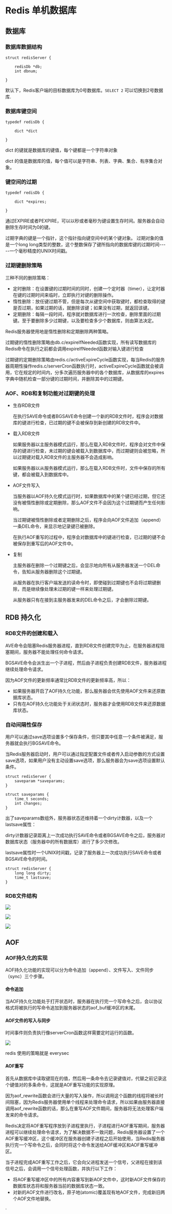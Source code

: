 # Redis 单机数据库

## 数据库

### 数据库数据结构

```
struct redisServer {

    redisDb *db;
    int dbnum;

}

```

默认下，Redis客户端的目标数据库为0号数据库。`SELECT 2` 可以切换到2号数据库.

### 数据库键空间

```
typedef redisDb {

    dict *dict

}

```

dict 的键就是数据库的键值，每个键都是一个字符串对象

dict 的值是数据库的值，每个值可以是字符串、列表、字典、集合、有序集合对象。

### 键空间的过期

```
typedef redisDb {

    dict *expires;

}

```

通过EXPIRE或者PEXPIRE，可以以秒或者毫秒为键设置生存时间。服务器会自动删除生存时间为0的键。

过期字典的键是一个指针，这个指针指向键空间中的某个键对象。
过期对象的值是一个long long类型的整数，这个整数保存了键所指向的数据库键的过期时间-----一个毫秒精度的UNIX时间戳。

### 过期键删除策略

三种不同的删除策略：

- 定时删除：在设置键的过期时间的同时，创建一个定时器（timer），让定时器在键的过期时间来临时，立即执行对键的删除操作。
- 惰性删除：放任键过期不管，但是每次从键空间中获取键时，都检查取得的键是否过期，如果过期的话，就删除该键；如果没有过期，就返回该键。
- 定期删除：每隔一段时间，程序就对数据库进行一次检查，删除里面的过期键。至于要删除多少过期键，以及要检查多少个数据库，则由算法决定。

Redis服务器使用地是惰性删除和定期删除两种策略。

过期键的惰性删除策略由db.c/expireIfNeeded函数实现，所有读写数据库的Redis命令在执行之前都会调用expireIfNeeded函数对输入键进行检查

过期键的定期删除策略由redis.c/activeExpireCycle函数实现，每当Redis的服务器周期性操作redis.c/serverCron函数执行时，activeExpireCycle函数就会被调用，它在规定的时间内，分多次遍历服务器中的各个数据库，从数据库的expires字典中随机检查一部分键的过期时间，并删除其中的过期键。


### AOF、RDB和复制功能对过期键的处理

- 生存RDB文件

    在执行SAVE命令或者BGSAVE命令创建一个新的RDB文件时，程序会对数据库的键进行检查，已过期的键不会被保存到新创建的RDB文件中。
    
- 载入RDB文件

    如果服务器以主服务器模式运行，那么在载入RDB文件时，程序会对文件中保存的键进行检查，未过期的键会被载入到数据库中，而过期键则会被忽略，所以过期键对载入RDB文件的主服务器不会造成影响。
    
    如果服务器以从服务器模式运行，那么在载入RDB文件时，文件中保存的所有键，都会被载入到数据库中。
    
- AOF文件写入

    当服务器以AOF持久化模式运行时，如果数据库中的某个键已经过期，但它还没有被惰性删除或定期删除，那么AOF文件不会因为这个过期键而产生任何影响。

    当过期键被惰性删除或者定期删除之后，程序会向AOF文件追加（append）一条DEL命令，来显示地记录键已被删除。
    
    在执行AOF重写的过程中，程序会对数据库中的键进行检查，已过期的键不会被保存到重写后的AOF文件中。
    
- 复制

    主服务器在删除一个过期键之后，会显示地向所有从服务器发送一个DEL命令，告知从服务器删除这个过期键。
    
    从服务器在执行客户端发送的读命令时，即使碰到过期键也不会将过期键删除，而是继续像处理未过期的键一样来处理过期键。
    
    从服务器只有在接到主服务器发来的DEL命令之后，才会删除过期键。
    
    
## RDB 持久化

### RDB文件的创建和载入

AVE命令会阻塞Redis服务器进程，直到RDB文件创建完毕为止，在服务器进程阻塞期间，服务器不能处理任何命令请求。
 
BGSAVE命令会派生出一个子进程，然后由子进程负责创建RDB文件，服务器进程继续处理命令请求。

因为AOF文件的更新频率通常比RDB文件的更新频率高，所以：

- 如果服务器开启了AOF持久化功能，那么服务器会优先使用AOF文件来还原数据库状态。
- 只有在AOF持久化功能处于关闭状态时，服务器才会使用RDB文件来还原数据库状态。

### 自动间隔性保存

用户可以通过save选项设置多个保存条件，但只要其中任意一个条件被满足，服务器就会执行BGSAVE命令。
 
当Redis服务器启动时，用户可以通过指定配置文件或者传入启动参数的方式设置save选项，如果用户没有主动设置save选项，那么服务器会为save选项设置默认条件。

```
struct redisServer {
    saveparam *saveparams;
}

struct saveparams {
    time_t seconds;
    int changes;
}

```

出了saveparams数组外，服务器状态还维持着一个dirty计数器，以及一个lastsave属性：

dirty计数器记录距离上一次成功执行SAVE命令或者BGSAVE命令之后，服务器对数据库状态（服务器中的所有数据库）进行了多少次修改。

lastsave属性时一个UNIX时间戳，记录了服务器上一次成功执行SAVE命令或者BGSAVE命令的时间。

```
struct redisServer {
    long long dirty;
    time_t lastsave;
}

```

### RDB文件结构

![](img/rdb.png)

![](img/rdb2.png)

![](img/rdb3.png)


## AOF 

### AOF持久化的实现

AOF持久化功能的实现可以分为命令追加（append）、文件写入、文件同步（sync）三个步骤。

#### 命令追加

当AOF持久化功能处于打开状态时，服务器在执行完一个写命令之后，会以协议格式将被执行的写命令追加到服务器状态的aof_buf缓冲区的末尾。

#### AOF文件的写入与同步

时间事件则负责执行像serverCron函数这样需要定时运行的函数。

![](img/AOF.png)

redis 使用的策略就是 everysec

#### AOF重写

首先从数据库中读取键现在的值，然后用一条命令去记录键值对，代替之前记录这个键值对的多条命令，这就是AOF重写功能的实现原理。

因为aof_rewrite函数会进行大量的写入操作，所以调用这个函数的线程将被长时间阻塞，因为Redis服务器使用单个线程来处理命令请求，所以如果由服务器直接调用aof_rewrite函数的话，那么在重写AOF文件期间，服务器将无法处理客户端发来的命令请求。

Redis决定将AOF重写程序放到子进程里执行，子进程进行AOF重写期间，服务器进程可以继续处理命令请求，为了解决数据不一致问题，Redis服务器设置了一个AOF重写缓冲区，这个缓冲区在服务器创建子进程之后开始使用，当Redis服务器执行完一个写命令之后，会同时将这个命令发送给AOF缓冲区和AOF重写缓冲区。

当子进程完成AOF重写工作之后，它会向父进程发送一个信号，父进程在接到该信号之后，会调用一个信号处理函数，并执行以下工作：

- 将AOF重写缓冲区中的所有内容重写到新AOF文件中，这时新AOF文件保存的数据库状态将和服务器当前的数据库状态一致。
- 对新的AOF文件进行改名，原子地(atomic)覆盖现有地AOF文件，完成新旧两个AOF文件地替换。


·